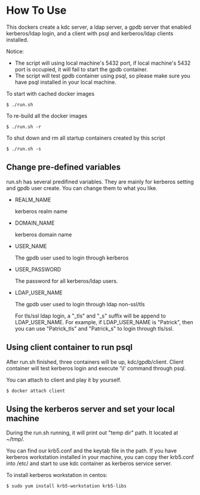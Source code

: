 # How To Use

This dockers create a kdc server, a ldap server, a gpdb server that enabled kerberos/ldap login, and a client with psql and kerberos/ldap clients installed.

Notice:

* The script will using local machine's 5432 port, if local machine's 5432 port is occupied, it will fail to start the gpdb container.
* The script will test gpdb container using psql, so please make sure you have psql installed in your local machine.


To start with cached docker images

    $ ./run.sh

To re-build all the docker images

	$ ./run.sh -r
	
To shut down and rm all startup containers created by this script
	
	$ ./run.sh -s

## Change pre-defined variables
run.sh has several predifined variables. They are mainly for kerberos setting and gpdb user create. You can change them to what you like.

* REALM_NAME 

	kerberos realm name
	
* DOMAIN_NAME
	
	kerberos domain name

* USER_NAME
	
	The gpdb user used to login through kerberos
	
* USER_PASSWORD

	The password for all kerberos/ldap users.

* LDAP_USER_NAME
	
	The gpdb user used to login through ldap non-ssl/tls
	
	For tls/ssl ldap login, a "\_tls" and "\_s" suffix will be append to LDAP\_USER\_NAME. For example, if LDAP\_USER\_NAME is "Patrick", then you can use "Patrick\_tls" and "Patrick\_s" to login through tls/ssl.
	
## Using client container to run psql

After run.sh finished, three containers will be up, kdc/gpdb/client. Client container will test kerberos login and execute '\l' command through psql.

You can attach to client and play it by yourself.

	$ docker attach client



## Using the kerberos server and set your local machine

During the run.sh running, it will print out "temp dir" path. It located at ~/tmp/.

You can find our krb5.conf and the keytab file in the path. If you have kerberos workstation installed in your machine, you can copy ther krb5.conf into /etc/ and start to use kdc container as kerberos service server.

To install kerberos workstation in centos:

	$ sudo yum install krb5-workstation krb5-libs